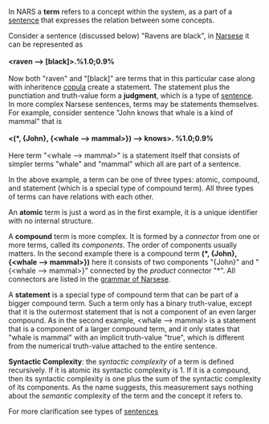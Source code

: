 In NARS a **term** refers to a concept within the system, as a part of a [sentence](https://github.com/opennars/opennars/wiki/Sentence:-types,-format) that expresses the relation between some concepts. 

Consider a sentence (discussed below) "Ravens are black", in [Narsese](https://github.com/opennars/opennars/wiki/Narsese-Grammar-(Input-Output-Format)) it can be represented as <br/><br/>**<raven --> [black]>.%1.0;0.9%**<br/><br/>
Now both "raven" and "[black]" are terms that in this particular case along with inheritence [copula](https://github.com/opennars/opennars/wiki/Narsese-symbol-list-(ASCII-version-)) create a statement. The statement  plus the punctiation and truth-value form a **judgment**, which is a type of [sentence](https://github.com/opennars/opennars/wiki/Sentence:-types,-format). In more complex Narsese sentences, terms may be statements themselves. For example, consider sentence "John knows that whale is a kind of mammal" that is <br/><br/>**<(*, {John}, {<whale --> mammal>}) --> knows>. %1.0;0.9%**<br/><br/> Here term "<whale --> mammal>" is a statement itself that consists of simpler terms "whale" and "mammal" which all are part of a sentence. 

In the above example, a term can be one of three types: atomic, compound, and statement (which is a special type of compound term). All three types of terms can have relations with each other. 

An **atomic** term is just a word as in the first example, it is a unique identifier with no internal structure. 

A **compound** term is more complex. It is formed by a _connector_ from one or more terms, called its _components_. The order of components usually matters. In the second example there is a compound term **(\*, {John},{<whale --> mammal>})** here it consists of two components "{John}" and "{<whale --> mammal>}" connected by the _product_ connector "*". All connectors are listed in the [grammar of Narsese](https://github.com/opennars/opennars/wiki/Narsese-Grammar-(Input-Output-Format)).

A **statement** is a special type of compound term that can be part of a bigger compound term. Such a term only has a binary truth-value, except that it is the outermost statement that is not a component of an even larger compound. As in the second example, <whale --> mammal> is a statement that is a component of a larger compound term, and it only states that "whale is mammal" with an implicit truth-value "true", which is different from the numerical truth-value attached to the entire sentence. 

**Syntactic Complexity**: the _syntactic complexity_ of a term is defined recursively. If it is atomic its syntactic complexity is 1. If it is a compound, then its syntactic complexity is one plus the sum of the syntactic complexity of its components. As the name suggests, this measurement says nothing about the _semantic_ complexity of the term and the concept it refers to.

For more clarification see types of [sentences](https://github.com/opennars/opennars/wiki/Sentence:-types,-format)